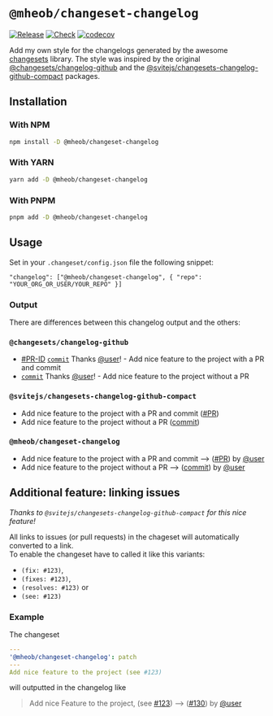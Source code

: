 # `@mheob/changeset-changelog`

[![Release](https://github.com/mheob/changeset-changelog/actions/workflows/release.yml/badge.svg)](https://github.com/mheob/changeset-changelog/actions/workflows/release.yml)
[![Check](https://github.com/mheob/changeset-changelog/actions/workflows/check.yml/badge.svg)](https://github.com/mheob/changeset-changelog/actions/workflows/check.yml)
[![codecov](https://codecov.io/gh/mheob/changeset-changelog/branch/main/graph/badge.svg?token=E7RZLWHMEX)](https://codecov.io/gh/mheob/changeset-changelog)

Add my own style for the changelogs generated by the awesome [changesets](https://github.com/changesets/changesets) library. The
style was inspired by the original
[@changesets/changelog-github](https://github.com/changesets/changesets/tree/main/packages/changelog-github) and the [@svitejs/changesets-changelog-github-compact](https://github.com/svitejs/changesets-changelog-github-compact) packages.

## Installation

### With NPM

```sh
npm install -D @mheob/changeset-changelog
```

### With YARN

```sh
yarn add -D @mheob/changeset-changelog
```

### With PNPM

```sh
pnpm add -D @mheob/changeset-changelog
```

## Usage

Set in your `.changeset/config.json` file the following snippet:

```jsonc
"changelog": ["@mheob/changeset-changelog", { "repo": "YOUR_ORG_OR_USER/YOUR_REPO" }]
```

### Output

<!-- markdownlint-disable MD042 -->

There are differences between this changelog output and the others:

### `@changesets/changelog-github`

- [#PR-ID](#) [`commit`](#) Thanks [@user](#)! - Add nice feature to the project with a PR and commit
- [`commit`](#) Thanks [@user](#)! - Add nice feature to the project without a PR

### `@svitejs/changesets-changelog-github-compact`

- Add nice feature to the project with a PR and commit ([#PR](#))
- Add nice feature to the project without a PR ([commit](#))

<!-- markdownlint-disable MD024 -->

### `@mheob/changeset-changelog`

<!-- markdownlint-enable MD024 -->

- Add nice feature to the project with a PR and commit --> ([#PR](#)) by [@user](#)
- Add nice feature to the project without a PR --> ([commit](#)) by [@user](#)

## Additional feature: linking issues

_Thanks to `@svitejs/changesets-changelog-github-compact` for this nice feature!_

All links to issues (or pull requests) in the chageset will automatically converted to a link.\
To enable the changeset have to called it like this variants:

- `(fix: #123)`,
- `(fixes: #123)`,
- `(resolves: #123)` or
- `(see: #123)`

### Example

The changeset

```yml
---
'@mheob/changeset-changelog': patch
---
Add nice feature to the project (see #123)
```

will outputted in the changelog like

> Add nice Feature to the project, (see [#123](#)) --> ([#130](#)) by [@user](#)
